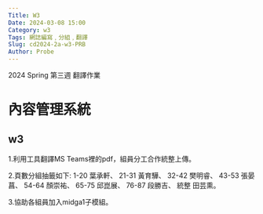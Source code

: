 ```yaml
---
Title: W3
Date: 2024-03-08 15:00
Category: w3
Tags: 網誌編寫﹐分組﹐翻譯
Slug: cd2024-2a-w3-PRB
Author: Probe
---
```


2024 Spring 第三週 翻譯作業

<!-- PELICAN_END_SUMMARY -->

# 內容管理系統
## w3
1.利用工具翻譯MS Teams裡的pdf，組員分工合作統整上傳。

2.頁數分組抽籤如下:
1-20  葉承軒、
21-31 黃育驊、
32-42 樊明睿、
43-53 張晏菖、
54-64 顏崇祐、
65-75 邱崑展、
76-87 段勝吉、
統整  田芸熏。

3.協助各組員加入midga1子模組。